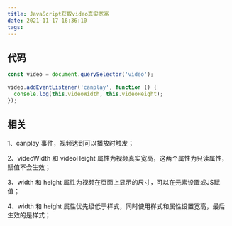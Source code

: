 ```yaml
---
title: JavaScript获取video真实宽高
date: 2021-11-17 16:36:10
tags:
---
```



## 代码

```javascript
const video = document.querySelector('video');

video.addEventListener('canplay', function () {
  console.log(this.videoWidth, this.videoHeight);
});
```

## 相关

1、canplay 事件，视频达到可以播放时触发；

2、videoWidth 和 videoHeight 属性为视频真实宽高，这两个属性为只读属性，赋值不会生效；

3、width 和 height 属性为视频在页面上显示的尺寸，可以在元素设置或JS赋值；

4、width 和 height 属性优先级低于样式，同时使用样式和属性设置宽高，最后生效的是样式；